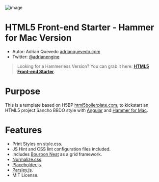 ![image](https://dl.dropboxusercontent.com/u/2402696/external/logo-sancho.png)

HTML5 Front-end Starter - Hammer for Mac Version
===================================================

- Autor: Adrian Quevedo [adrianquevedo.com](http://adrianquevedo.com)
- Twitter: [@adrianengine](http://twitter.com/adrianengine)

> Looking for a Hammerless Version? You can grab it here: [**HTML5 Front-end Starter**](https://github.com/sanchobbdo/front-end-starter).

Purpose
=======

This is a template based on H5BP [html5boilerplate.com](http://html5boilerplate.com), to kickstart an HTML5 project Sancho BBDO style with [Angular](http://angularjs.org/) and [Hammer for Mac](http://hammerformac.com/).

Features
========

- Print Styles on style.css.
- JS Hint and CSS lint configuration files included.
- Includes [Bourbon Neat](http://neat.bourbon.io/) as a grid framework.
- [Normalize.css](http://necolas.github.com/normalize.css/).
- [Placeholder.js](http://mths.be/placeholder).
- [Parsley.js](http://parsleyjs.org/).
- MIT License.